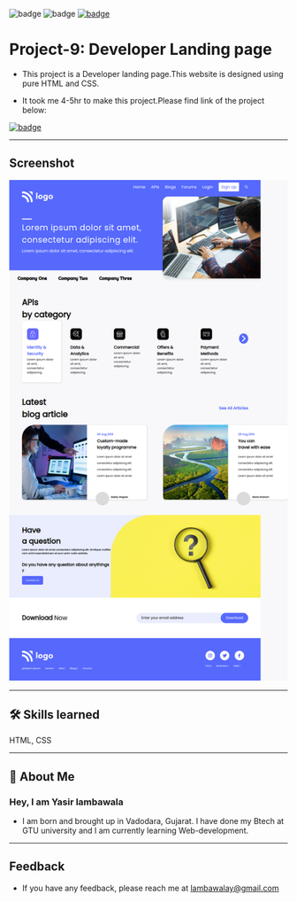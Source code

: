 ![badge](https://img.shields.io/badge/MADE%20WITH-HTML%20%26%20CSS-blue)
![badge](https://img.shields.io/badge/TIME%20TAKEN-4--5hrs-red)
[![badge](https://img.shields.io/badge/SEE%20DEMO%20-VISIT-green)](https://project9-27722.netlify.app/)

# Project-9: Developer Landing page

- This project is a Developer landing page.This website is designed using pure HTML and CSS.

- It took me 4-5hr to make this project.Please find link of the project below:

[![badge](https://img.shields.io/badge/LINK%20OF-PROJECT--9-red)](https://project9-27722.netlify.app/)

---

## Screenshot

![App Screenshot](./project-9%20ss/whole_page.png)

---

## 🛠 Skills learned

HTML, CSS

---

## 🚀 About Me

### Hey, I am Yasir lambawala

- I am born and brought up in Vadodara, Gujarat. I have done my Btech at GTU university and I am currently learning Web-development.

---

## Feedback

- If you have any feedback, please reach me at lambawalay@gmail.com
